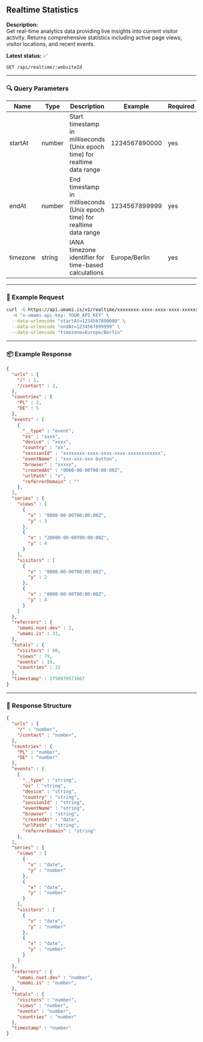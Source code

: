 ## Realtime Statistics
<!-- testable: true -->
<!-- expectedStatus: 200 -->
**Description:**  
Get real-time analytics data providing live insights into current visitor activity.
Returns comprehensive statistics including active page views, visitor locations, and recent events.

**Latest status:** <!--status-->✅<!--status-end-->

```
GET /api/realtime/:websiteId
```

---

### 🔍 Query Parameters
| Name    | Type              | Description              | Example         | Required |
|---------|-------------------|--------------------------|-----------------|----------|
| startAt | number            | Start timestamp in milliseconds (Unix epoch time) for realtime data range | 1234567890000   | yes      |
| endAt   | number            | End timestamp in milliseconds (Unix epoch time) for realtime data range   | 1234567899999   | yes      |
| timezone| string            | IANA timezone identifier for time-based calculations       | Europe/Berlin   | yes      |

---

### 🔁 Example Request
```bash
curl -G https://api.umami.is/v1/realtime/xxxxxxxx-xxxx-xxxx-xxxx-xxxxxxxxxxxx \
  -H "x-umami-api-key: YOUR_API_KEY" \
  --data-urlencode "startAt=1234567890000" \
  --data-urlencode "endAt=1234567899999" \
  --data-urlencode "timezone=Europe/Berlin"
```

---

### 📦 Example Response
```json
{
  "urls" : {
    "/" : 1,
    "/contact" : 2,
  },
  "countries" : {
    "PL" : 2,
    "DE" : 5
  },
  "events" : [
    {
      "__type" : "event",
      "os" : "xxxx",
      "device" : "xxxx",
      "country" : "xx",
      "sessionId" : "xxxxxxxx-xxxx-xxxx-xxxx-xxxxxxxxxxxx",
      "eventName" : "xxx-xxx-xxx-button",
      "browser" : "xxxxx",
      "createdAt" : "0000-00-00T00:00:00Z",
      "urlPath" : "x",
      "referrerDomain" : ""
    },
  ],
  "series" : {
    "views" : [
      {
        "x" : "0000-00-00T00:00:00Z",
        "y" : 3
      },
      {
        "x" : "20000-00-00T00:00:00Z",
        "y" : 4
      }
    ],
    "visitors" : [
      {
        "x" : "0000-00-00T00:00:00Z",
        "y" : 2
      },
      {
        "x" : "0000-00-00T00:00:00Z",
        "y" : 4
      }
    ]
  },
  "referrers" : {
    "umami.nuxt.dev" : 2,
    "umami.is" : 33,
  },
  "totals" : {
    "visitors" : 60,
    "views" : 79,
    "events" : 19,
    "countries" : 22
  },
  "timestamp" : 1750970573667
}
```

---

### 📘 Response Structure
```json
{
  "urls" : {
    "/" : "number",
    "/contact" : "number",
  },
  "countries" : {
    "PL" : "number",
    "DE" : "number"
  },
  "events" : [
    {
      "__type" : "string",
      "os" : "string",
      "device" : "string",
      "country" : "string",
      "sessionId" : "string",
      "eventName" : "string",
      "browser" : "string",
      "createdAt" : "date",
      "urlPath" : "string",
      "referrerDomain" : "string"
    },
  ],
  "series" : {
    "views" : [
      {
        "x" : "date",
        "y" : "number"
      },
      {
        "x" : "date",
        "y" : "number"
      }
    ],
    "visitors" : [
      {
        "x" : "date",
        "y" : "number"
      },
      {
        "x" : "date",
        "y" : "number"
      }
    ]
  },
  "referrers" : {
    "umami.nuxt.dev" : "number",
    "umami.is" : "number",
  },
  "totals" : {
    "visitors" : "number",
    "views" : "number",
    "events" : "number",
    "countries" : "number"
  },
  "timestamp" : "number"
}
```
